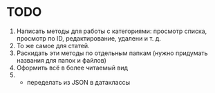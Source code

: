 # TODO

1. Написать методы для работы с категориями: просмотр списка, просмотр по ID, редактирование, удалени и т. д.
2. То же самое для статей.
3. Раскидать эти методы по отдельным папкам (нужно придумать названия для папок и файлов)
4. Оформить всё в более читаемый вид
5. * переделать из JSON в датаклассы

